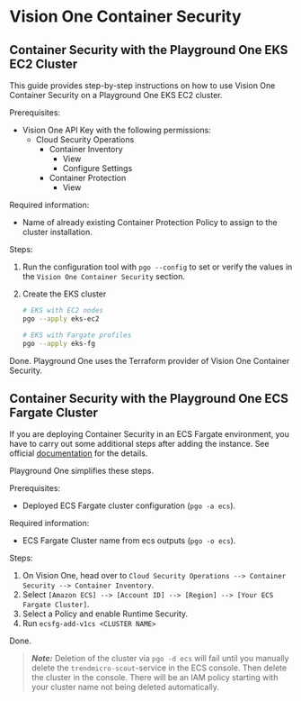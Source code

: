 # Vision One Container Security

## Container Security with the Playground One EKS EC2 Cluster

This guide provides step-by-step instructions on how to use Vision One Container Security on a Playground One EKS EC2 cluster.

Prerequisites:

- Vision One API Key with the following permissions:
    - Cloud Security Operations
        - Container Inventory
            - View
            - Configure Settings
        - Container Protection
            - View

Required information:

- Name of already existing Container Protection Policy to assign to the cluster installation.

Steps:

1. Run the configuration tool with `pgo --config` to set or verify the values in the `Vision One Container Security` section.
2. Create the EKS cluster

    ```sh
    # EKS with EC2 nodes
    pgo --apply eks-ec2

    # EKS with Fargate profiles
    pgo --apply eks-fg
    ```

Done. Playground One uses the Terraform provider of Vision One Container Security.

## Container Security with the Playground One ECS Fargate Cluster

If you are deploying Container Security in an ECS Fargate environment, you have to carry out some additional steps after adding the instance. See official [documentation](https://docs.trendmicro.com/en-us/enterprise/trend-vision-one/cloudsecurityoperati/about-container-secu/next-steps/containerinventory/ecs-fargate-deployme/ecs-fargate-add.aspx) for the details.

Playground One simplifies these steps.

Prerequisites:

- Deployed ECS Fargate cluster configuration (`pgo -a ecs`).

Required information:

- ECS Fargate Cluster name from ecs outputs (`pgo -o ecs`).

Steps:

1. On Vision One, head over to `Cloud Security Operations --> Container Security --> Container Inventory`.
2. Select `[Amazon ECS] --> [Account ID] --> [Region] --> [Your ECS Fargate Cluster]`.
3. Select a Policy and enable Runtime Security.
4. Run `ecsfg-add-v1cs <CLUSTER NAME>`

Done.

> ***Note:*** Deletion of the cluster via `pgo -d ecs` will fail until you manually delete the `trendmicro-scout`-service in the ECS console. Then delete the cluster in the console. There will be an IAM policy starting with your cluster name not being deleted automatically.
